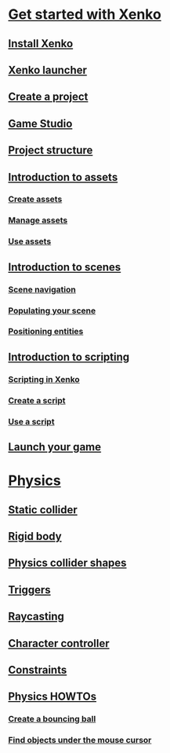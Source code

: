 # [Get started with Xenko](getting-started/get-started-with-xenko.md)
## [Install Xenko](getting-started/install-xenko.md)
## [Xenko launcher](getting-started/xenko-launcher.md)
## [Create a project](getting-started/create-project.md)
## [Game Studio](getting-started/game-studio.md)
## [Project structure](getting-started/project-structure.md)
## [Introduction to assets](getting-started/introduction-to-assets.md)
### [Create assets](getting-started/create-assets.md)
### [Manage assets](getting-started/manage-assets.md)
### [Use assets](getting-started/use-assets.md)
## [Introduction to scenes](getting-started/introduction-to-scenes.md)
### [Scene navigation](getting-started/scene-navigation.md)
### [Populating your scene](getting-started/populating-your-scene.md)
### [Positioning entities](getting-started/positioning-entities.md)
## [Introduction to scripting](getting-started/introduction-to-scripting.md)
### [Scripting in Xenko](getting-started/scripting-in-xenko.md)
### [Create a script](getting-started/create-a-script.md)
### [Use a script](getting-started/use-a-script.md)
## [Launch your game](getting-started/launch-your-game.md)
# [Physics](physics/index.md)
## [Static collider](physics/static-collider.md)
## [Rigid body](physics/rigid-body.md)
## [Physics collider shapes](physics/collider-shapes.md)
## [Triggers](physics/triggers.md)
## [Raycasting](physics/raycasting.md)
## [Character controller](physics/character-controller.md)
## [Constraints](physics/constraints.md)
## [Physics HOWTOs](physics/howtos.md)
### [Create a bouncing ball](physics/how-to-create-a-bouncing-ball.md)
### [Find objects under the mouse cursor](physics/how-to-find-objects-under-the-mouse-cursor.md)
<!---
Future documentation
# Xenko for Unity Developers
# Xenko for Unreal Engine 4 Developers
# [Game Studio](game-studio/index.md)
## [Basics]()
## [Assets]()
## [Package]()
## [Project]()
## [Resources]()
## [Creating a game]()
### [Game Studio Camera Settings](game-studio/game-studio-camera-settings.md)
## [Advanced techniques]()
# [Graphics](graphics/index.md)
## [Lighting]()
## [Lasers and Lightning effects](particles/particles-tutorials/particles-tutorials-lasers/index.md)
## [Materials]()
## [Particle Effects]()
### [Inherited Particle Effects](particles/particles-tutorials/particles-tutorials-inheritance/index.md)
## [Tutorial]()
# [Scripting]()
# [Animation]()
# [UI](ui/index.md)
# [Audio]()
# [Sprites](sprites/index.md)
# [Virtual Reality](graphics/oculus/index.md)
# [Platforms](platforms/index.md)
## [Android]()
## [Linux](platforms/linux/index.md)
## [iOs]()
## [MaxOS]()
## [PS4]()
## [Xbox One]()
# [Samples and Tutorials]()
-->